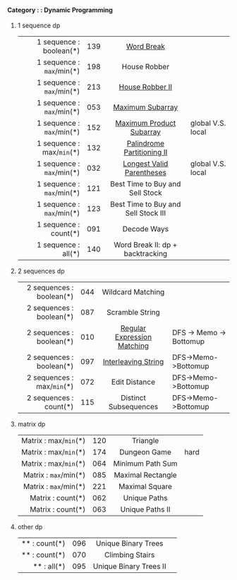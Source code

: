 #### Category : : Dynamic Programming

1.  1 sequence dp

    |  |  |  | |
    | ---------------------: |:---:| :-----:| :--- |
    | 1 sequence : boolean(*) | 139 | [Word Break](https://github.com/interviewcoder/leetcode/tree/master/src/_139_WordBreak) |  |
    | 1 sequence : `max`/min(*) | 198 | House Robber |  |
    | 1 sequence : `max`/min(*) | 213 | [House Robber II](https://github.com/interviewcoder/leetcode/tree/master/src/_213_HouseRobberII) |  | 
    | 1 sequence : `max`/min(*) | 053 | [Maximum Subarray](https://github.com/interviewcoder/leetcode/tree/master/src/_053_MaximumSubarray) | |
    | 1 sequence : `max`/min(*) | 152 | [Maximum Product Subarray](https://github.com/interviewcoder/leetcode/blob/master/src/_152_MaximumProductSubarray/Solution.java) | global V.S. local |
    | 1 sequence : max/`min`(*) | 132 | [Palindrome Partitioning II](https://github.com/interviewcoder/leetcode/tree/master/src/_132_PalindromePartitioningII) | |
    | 1 sequence : `max`/min(*) | 032 | [Longest Valid Parentheses](https://github.com/interviewcoder/leetcode/tree/master/src/_032_LongestValidParentheses) | global V.S. local |
    | 1 sequence : `max`/min(*) | 121 | Best Time to Buy and Sell Stock | |
    | 1 sequence : `max`/min(*) | 123 | Best Time to Buy and Sell Stock III | |
    | 1 sequence : count(*) | 091 | Decode Ways | |
    | 1 sequence : all(*) | 140 | Word Break II: dp + backtracking | |


2. 2 sequences dp

    | | | | |
    | ---------------------: |:---:| :-----:| :--- |
    | 2 sequences : boolean(*) | 044 | Wildcard Matching | |
    | 2 sequences : boolean(*) | 087 | Scramble String | |
    | 2 sequences : boolean(*) | 010 | [Regular Expression Matching](https://github.com/interviewcoder/leetcode/tree/master/src/_010_RegularExpressionMatching) | DFS -> Memo -> Bottomup|
    | 2 sequences : boolean(*) | 097 | [Interleaving String](https://github.com/interviewcoder/leetcode/tree/master/src/_097_InterleavingString) | DFS->Memo->Bottomup |
    | 2 sequences : max/`min`(*) | 072 | Edit Distance | DFS->Memo->Bottomup |
    | 2 sequences : count(*) | 115 | Distinct Subsequences | DFS->Memo->Bottomup |


3. matrix dp

    | | | | |
    | ---------------------: |:---:| :-----:| :--- |
    | Matrix : max/`min`(*) | 120 | Triangle | |
    | Matrix : max/`min`(*) | 174 | Dungeon Game | hard|
    | Matrix : max/`min`(*) | 064 | Minimum Path Sum | |
    | Matrix : `max`/min(*) | 085 | Maximal Rectangle | |
    | Matrix : `max`/min(*) | 221 | Maximal Square | |
    | Matrix : count(*) | 062 | Unique Paths | |
    | Matrix : count(*) | 063 | Unique Paths II | |


4. other dp

    | | | | |
    | ---------------------: |:---:| :-----:| :--- |
    |  ** : count(*) | 096 | Unique Binary Trees | |
    |  ** : count(*) | 070 | Climbing Stairs | |
    |  ** : all(*) | 095 | Unique Binary Trees II | |